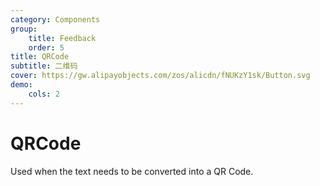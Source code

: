 ```yaml
---
category: Components
group:
    title: Feedback
    order: 5
title: QRCode
subtitle: 二维码
cover: https://gw.alipayobjects.com/zos/alicdn/fNUKzY1sk/Button.svg
demo:
    cols: 2
---
```


# QRCode

Used when the text needs to be converted into a QR Code.

<code src="./demo/basic.tsx" title="basic usage" description="basic usage."></code>
<code src="./demo/status.tsx" title="status" description="status."></code>
